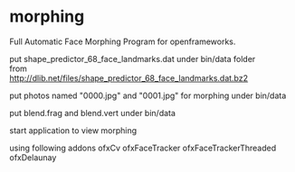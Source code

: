 # morphing
Full Automatic Face Morphing Program for openframeworks.

put shape_predictor_68_face_landmarks.dat  under bin/data folder  
from  
http://dlib.net/files/shape_predictor_68_face_landmarks.dat.bz2

put photos named "0000.jpg" and "0001.jpg" for morphing under bin/data

put blend.frag and blend.vert under bin/data

start application to view morphing 


using following addons
ofxCv
ofxFaceTracker
ofxFaceTrackerThreaded
ofxDelaunay
